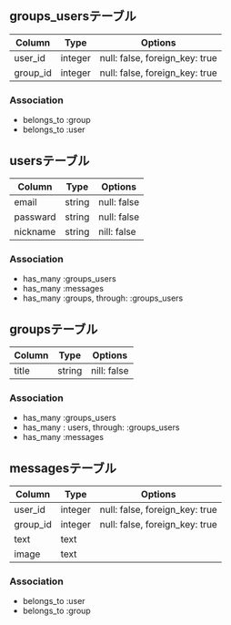 ## groups_usersテーブル

|Column|Type|Options|
|------|----|-------|
|user_id|integer|null: false, foreign_key: true|
|group_id|integer|null: false, foreign_key: true|

### Association
- belongs_to :group
- belongs_to :user
## usersテーブル
|Column|Type|Options|
|------|----|-------|
|email|string|null: false|
|passward|string|null: false|
|nickname|string|nill: false|

### Association
- has_many :groups_users
- has_many :messages
- has_many :groups, through: :groups_users

## groupsテーブル

|Column|Type|Options|
|------|----|-------|
|title|string|nill: false|


### Association
- has_many :groups_users
- has_many :  users,  through:  :groups_users
- has_many :messages

## messagesテーブル
|Column|Type|Options|
|------|----|-------|
|user_id|integer|null: false, foreign_key: true|
|group_id|integer|null: false, foreign_key: true|
|text|text||
|image|text||
### Association
- belongs_to :user
- belongs_to :group






